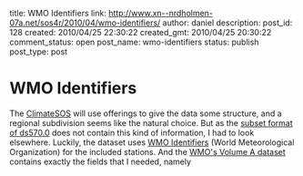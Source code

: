 title: WMO Identifiers
link: http://www.xn--nrdholmen-07a.net/sos4r/2010/04/wmo-identifiers/
author: daniel
description: 
post_id: 128
created: 2010/04/25 22:30:22
created_gmt: 2010/04/25 20:30:22
comment_status: open
post_name: wmo-identifiers
status: publish
post_type: post

# WMO Identifiers

The [ClimateSOS](http://giv-sos.uni-muenster.de:8080/ClimateSOS/) will use offerings to give the data some structure, and a regional subdivision seems like the natural choice. But as the [subset format of ds570.0](http://dss.ucar.edu/datasets/ds570.0/) does not contain this kind of information, I had to look elsewhere. Luckily, the dataset uses [WMO Identifiers](http://en.wikipedia.org/wiki/Location_identifier#WMO_station_identifiers) (World Meteorological Organization) for the included stations. And the [WMO's Volume A dataset](http://www.wmo.int/pages/prog/www/ois/volume-a/vola-home.htm) contains exactly the fields that I needed, namely